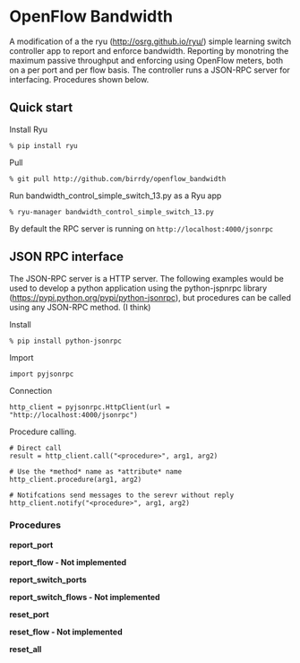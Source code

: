 OpenFlow Bandwidth
==================
A modification of a the ryu (http://osrg.github.io/ryu/) simple learning switch controller app to report and enforce bandwidth.
Reporting by monotring the maximum passive throughput and enforcing using OpenFlow meters, both on a per port and per flow basis.
The controller runs a JSON-RPC server for interfacing. Procedures shown below. 

## Quick start
Install Ryu

`% pip install ryu`

Pull

`% git pull http://github.com/birrdy/openflow_bandwidth`

Run bandwidth_control_simple_switch_13.py as a Ryu app

`% ryu-manager bandwidth_control_simple_switch_13.py`

By default the RPC server is running on `http://localhost:4000/jsonrpc`

## JSON RPC interface
The JSON-RPC server is a HTTP server.
The following examples would be used to develop a python application using the python-jspnrpc library (https://pypi.python.org/pypi/python-jsonrpc), but procedures can be called using any JSON-RPC method. (I think)

Install 

`% pip install python-jsonrpc`

Import

`import pyjsonrpc`

Connection

`http_client = pyjsonrpc.HttpClient(url = "http://localhost:4000/jsonrpc")`

Procedure calling. 

```
# Direct call
result = http_client.call("<procedure>", arg1, arg2)

# Use the *method* name as *attribute* name
http_client.procedure(arg1, arg2)

# Notifcations send messages to the serevr without reply
http_client.notify("<procedure>", arg1, arg2)
```

<h3> Procedures </h3>

<b> report_port

<b> report_flow -  Not implemented </b>

<b> report_switch_ports

<b> report_switch_flows - <b> Not implemented </b>

<b> reset_port

<b> reset_flow - <b> Not implemented </b>

<b> reset_all




